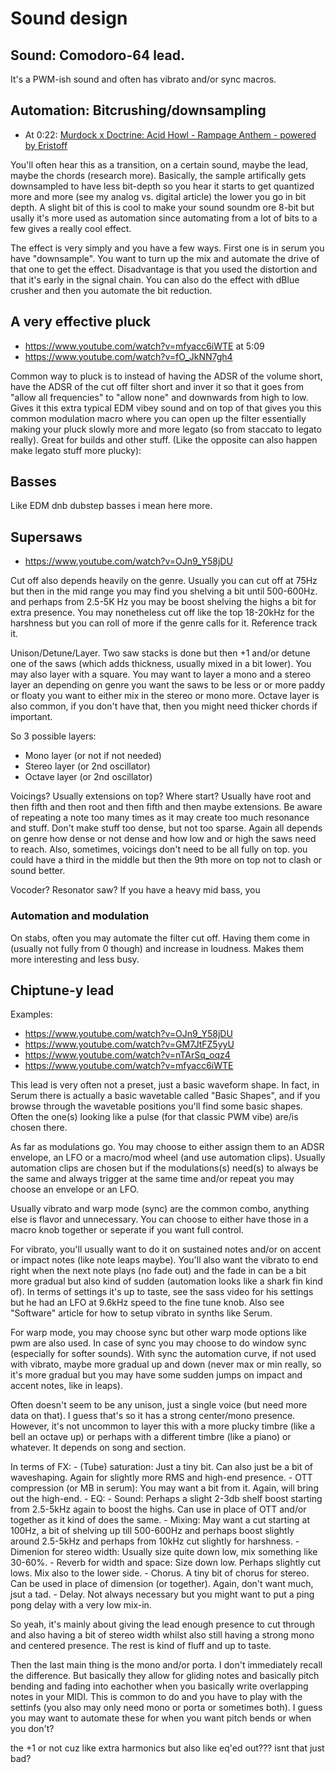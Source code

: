 # Sound design
## Sound: Comodoro-64 lead. 
It's a PWM-ish sound and often has vibrato and/or sync macros.

## Automation: Bitcrushing/downsampling
- At 0:22: [Murdock x Doctrine: Acid Howl - Rampage Anthem - powered by Eristoff](https://www.youtube.com/watch?v=V_o_JEBXMhg)

You'll often hear this as a transition, on a certain sound, maybe the lead, maybe the chords (research more). Basically, the sample artifically gets downsampled to have less bit-depth so you hear it starts to get quantized more and more (see my analog vs. digital article) the lower you go in bit depth. A slight bit of this is cool to make your sound soundm ore 8-bit but usally it's more used as automation since automating from a lot of bits to a few gives a really cool effect.

The effect is very simply and you have a few ways. First one is in serum you have "downsample". You want to turn up the mix and automate the drive of that one to get the effect. Disadvantage is that you used the distortion and that it's early in the signal chain. You can also do the effect with dBlue crusher and then you automate the bit reduction.

## A very effective pluck
- https://www.youtube.com/watch?v=mfyacc6iWTE at 5:09
- https://www.youtube.com/watch?v=fO_JkNN7gh4

Common way to pluck is to instead of having the ADSR of the volume short, have the ADSR of the cut off filter short and inver it so that it goes from "allow all frequencies" to "allow none" and downwards from high to low. Gives it this extra typical EDM vibey sound and on top of that gives you this common modulation macro where you can open up the filter essentially making your pluck slowly more and more legato (so from staccato to legato really). Great for builds and other stuff. (Like the opposite can also happen make legato stuff more plucky):

## Basses
Like EDM dnb dubstep basses i mean here more.

## Supersaws
- https://www.youtube.com/watch?v=OJn9_Y58jDU

Cut off also depends heavily on the genre. Usually you can cut off at 75Hz but then in the mid range you may find you shelving a bit until 500-600Hz. and perhaps from 2.5-5K Hz you may be boost shelving the highs a bit for extra presence. You may nonetheless cut off like the top 18-20kHz for the harshness but you can roll of more if the genre calls for it. Reference track it.

Unison/Detune/Layer. Two saw stacks is done but then +1 and/or detune one of the saws (which adds thickness, usually mixed in a bit lower). You may also layer with a square. You may want to layer a mono and a stereo layer an depending on genre you want the saws to be less or or more paddy or floaty you want to either mix in the stereo or mono more. Octave layer is also common, if you don't have that, then you might need thicker chords if important.

So 3 possible layers:
- Mono layer (or not if not needed)
- Stereo layer (or 2nd oscillator)
- Octave layer (or 2nd oscillator)

Voicings? Usually extensions on top? Where start? Usually have root and then fifth and then root and then fifth and then maybe extensions. Be aware of repeating a note too many times as it may create too much resonance and stuff. Don't make stuff too dense, but not too sparse. Again all depends on genre how dense or not dense and how low and or high the saws need to reach. Also, sometimes, voicings don't need to be all fully on top. you could have a third in the middle but then the 9th more on top not to clash or sound better.

Vocoder? Resonator saw? If you have a heavy mid bass, you 

### Automation and modulation
On stabs, often you may automate the filter cut off. Having them come in (usually not fully from 0 though) and increase in loudness. Makes them more interesting and less busy.

## Chiptune-y lead
Examples:
- https://www.youtube.com/watch?v=OJn9_Y58jDU
- https://www.youtube.com/watch?v=GM7JtFZ5yyU
- https://www.youtube.com/watch?v=nTArSq_oqz4
- https://www.youtube.com/watch?v=mfyacc6iWTE

This lead is very often not a preset, just a basic waveform shape. In fact, in Serum there is actually a basic wavetable called "Basic Shapes", and if you browse through the wavetable positions you'll find some basic shapes. Often the one(s) looking like a pulse (for that classic PWM vibe) are/is chosen there.

As far as modulations go. You may choose to either assign them to an ADSR envelope, an LFO or a macro/mod wheel (and use automation clips). Usually automation clips are chosen but if the modulations(s) need(s) to always be the same and always trigger at the same time and/or repeat you may choose an envelope or an LFO.

Usually vibrato and warp mode (sync) are the common combo, anything else is flavor and unnecessary. You can choose to either have those in a macro knob together or seperate if you want full control. 

For vibrato, you'll usually want to do it on sustained notes and/or on accent or impact notes (like note leaps maybe). You'll also want the vibrato to end right when the next note plays (no fade out) and the fade in can be a bit more gradual but also kind of sudden (automation looks like a shark fin kind of). In terms of settings it's up to taste, see the sass video for his settings but he had an LFO at 9.6kHz speed to the fine tune knob. Also see "Software" article for how to setup vibrato in synths like Serum.

For warp mode, you may choose sync but other warp mode options like pwm are also used. In case of sync you may choose to do window sync (especially for softer sounds). With sync the automation curve, if not used with vibrato, maybe more gradual up and down (never max or min really, so it's more gradual but you may have some sudden jumps on impact and accent notes, like in leaps).

Often doesn't seem to be any unison, just a single voice (but need more data on that). I guess that's so it has a strong center/mono presence. However, it's not uncommon to layer this with a more plucky timbre (like a bell an octave up) or perhaps with a different timbre (like a piano) or whatever. It depends on song and section.

In terms of FX:
    - (Tube) saturation: Just a tiny bit. Can also just be a bit of waveshaping. Again for slightly more RMS and high-end presence.
    - OTT compression (or MB in serum): You may want a bit from it. Again, will bring out the high-end.
    - EQ: 
        - Sound: Perhaps a slight 2-3db shelf boost starting from 2.5-5kHz again to boost the highs. Can use in place of OTT and/or together as it kind of does the same.
        - Mixing: May want a cut starting at 100Hz, a bit of shelving up till 500-600Hz and perhaps boost slightly around 2.5-5kHz and perhaps from 10kHz cut slightly for harshness.
     - Dimenion for stereo width: Usually size quite down low, mix something like 30-60%.
     - Reverb for width and space: Size down low. Perhaps slightly cut lows. Mix also to the lower side.
     - Chorus. A tiny bit of chorus for stereo. Can be used in place of dimension (or together). Again, don't want much, jsut a tad.
     - Delay. Not always necessary but you might want to put a ping pong delay with a very low mix-in.

So yeah, it's mainly about giving the lead enough presence to cut through and also having a bit of stereo width whilst also still having a strong mono and centered presence. The rest is kind of fluff and up to taste.

Then the last main thing is the mono and/or porta. I don't immediately recall the difference. But basically they allow for gliding notes and basically pitch bending and fading into eachother when you basically write overlapping notes in your MIDI. This is common to do and you have to play with the settinfs (you also may only need mono or porta or sometimes both). I guess you may want to automate these for when you want pitch bends or when you don't?

the +1 or not cuz like extra harmonics but also like eq'ed out??? isnt that just bad?


